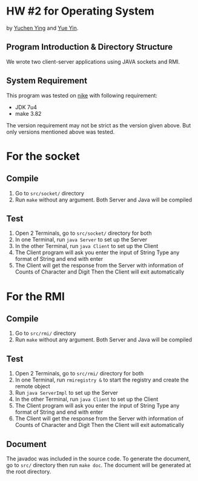 # HW #2 for Operating System

by [Yuchen Ying](yegle@uga.edu) and [Yue Yin](yinyue@uga.edu).

## Program Introduction & Directory Structure

We wrote two client-server applications using JAVA sockets and RMI.


## System Requirement

This program was tested on [nike](ssh://nike.cs.uga.edu) with following requirement:

 * JDK 7u4
 * make 3.82

The version requirement may not be strict as the version given above. But only versions mentioned above was tested.

# For the socket

## Compile

 1. Go to `src/socket/` directory
 2. Run `make` without any argument. Both Server and Java will be compiled

## Test

 1. Open 2 Terminals, go to `src/socket/` directory for both
 2. In one Terminal, run `java Server` to set up the Server
 3. In the other Terminal, run `java Client` to set up the Client
 4. The Client program will ask you enter the input of String
	Type any format of String and end with enter
 5. The Client will get the response from the Server with information of Counts of Character and Digit
	Then the Client will exit automatically

# For the RMI

## Compile

 1. Go to `src/rmi/` directory
 2. Run `make` without any argument. Both Server and Java will be compiled

## Test

 1. Open 2 Terminals, go to `src/rmi/` directory for both
 2. In one Terminal, run `rmiregistry &` to start the registry and create the remote object
 3. Run `java ServerImpl` to set up the Server
 3. In the other Terminal, run `java Client` to set up the Client
 4. The Client program will ask you enter the input of String
	Type any format of String and end with enter
 5. The Client will get the response from the Server with information of Counts of Character and Digit
	Then the Client will exit automatically

## Document

The javadoc was included in the source code. To generate the document, go to `src/` directory then run `make doc`. The document will be generated at the root directory.
